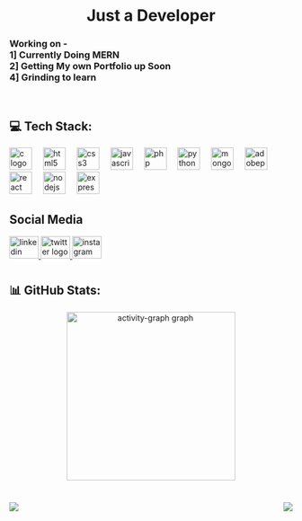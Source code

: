 
<h1 align="center">Just a Developer</h1>

<h3 align="left">Working on  - <br>1] Currently Doing MERN<br>2] Getting My own Portfolio up Soon <br>4] Grinding to learn </h3>

<br clear="both">
<h2 align="left">💻 Tech Stack:</h2>
<div align="">
  <img src="https://cdn.jsdelivr.net/gh/devicons/devicon/icons/c/c-original.svg" height="40" alt="c logo"  />
  <img width="12" />
  <img src="https://cdn.jsdelivr.net/gh/devicons/devicon/icons/html5/html5-original.svg" height="40" alt="html5 logo"  />
  <img width="12" />
  <img src="https://cdn.jsdelivr.net/gh/devicons/devicon/icons/css3/css3-original.svg" height="40" alt="css3 logo"  />
  <img width="12" />
  <img src="https://cdn.jsdelivr.net/gh/devicons/devicon/icons/javascript/javascript-original.svg" height="40" alt="javascript logo"  />
  <img width="12" />
<!--   <img src="https://cdn.jsdelivr.net/gh/devicons/devicon/icons/nextjs/nextjs-original.svg" height="40" alt="nextjs logo"  />
  <img width="12" /> -->
  <img src="https://cdn.simpleicons.org/php/777BB4" height="40" alt="php logo"  />
  <img width="12" />
  <img src="https://cdn.jsdelivr.net/gh/devicons/devicon/icons/python/python-original.svg" height="40" alt="python logo"  />
  <img width="12" />
  <img src="https://cdn.jsdelivr.net/gh/devicons/devicon/icons/mongodb/mongodb-original.svg" height="40" alt="mongodb logo"  />
  <img width="12" />
  <img src="https://skillicons.dev/icons?i=ps" height="40" alt="adobephotoshop logo"  />
  <img width="12" />
  <img src="https://cdn.jsdelivr.net/gh/devicons/devicon/icons/react/react-original.svg" height="40" alt="react logo"  />
  <img width="12" />
  <img src="https://cdn.jsdelivr.net/gh/devicons/devicon/icons/nodejs/nodejs-original.svg" height="40" alt="nodejs logo"  />
  <img width="12" />
  <img src="https://skillicons.dev/icons?i=express" height="40" alt="express logo"  />
</div>

##
<h2 align="left">Social Media</h2>
<div align="">
  <a href="https://www.linkedin.com/in/soham-deshmukh-984079299/" target="_blank">
    <img src="https://raw.githubusercontent.com/maurodesouza/profile-readme-generator/master/src/assets/icons/social/linkedin/default.svg" width="52" height="40" alt="linkedin logo"  />
  </a>
  <a href="https://x.com/SohamDeshmukh_7" target="_blank">
    <img src="https://raw.githubusercontent.com/maurodesouza/profile-readme-generator/master/src/assets/icons/social/twitter/default.svg" width="52" height="40" alt="twitter logo"  />
  </a>
  <a href="https://www.instagram.com/sohamdeshmukh_07/" target="_blank">
    <img src="https://raw.githubusercontent.com/maurodesouza/profile-readme-generator/master/src/assets/icons/social/instagram/default.svg" width="52" height="40" alt="instagram logo"  />
  </a>
</div>

#
<h2 align="left">📊 GitHub Stats:</h2>

<div align="center">
  <img src="https://github-readme-activity-graph.vercel.app/graph?username=SohamDeshmukh1&radius=10&theme=redical&area=true&order=5&hide_border=false&hide_title=false&custom_title=Total%20Contribution%20On%20Github" height="300" alt="activity-graph graph"  />
</div>

#

<p align="center">
  <a href="https://github.com/SohamDeshmukh1/SohamDeshmukh1">
    <img align="left" src="https://github-readme-stats.vercel.app/api/top-langs/?username=SohamDeshmukh1&hide=html,css&title_color=ffffff&text_color=c9cacc&icon_color=2bbc8a&bg_color=1d1f21&langs_count=3" />
  </a>
  <a href="https://github.com/SohamDeshmukh1/SohamDeshmukh1">
    <img align="right" src="https://github-readme-stats.vercel.app/api?username=SohamDeshmukh1&show_icons=true&line_height=27&count_private=true&title_color=ffffff&text_color=c9cacc&icon_color=2bbc8a&bg_color=1d1f21" />
  </a>
</p>

###
